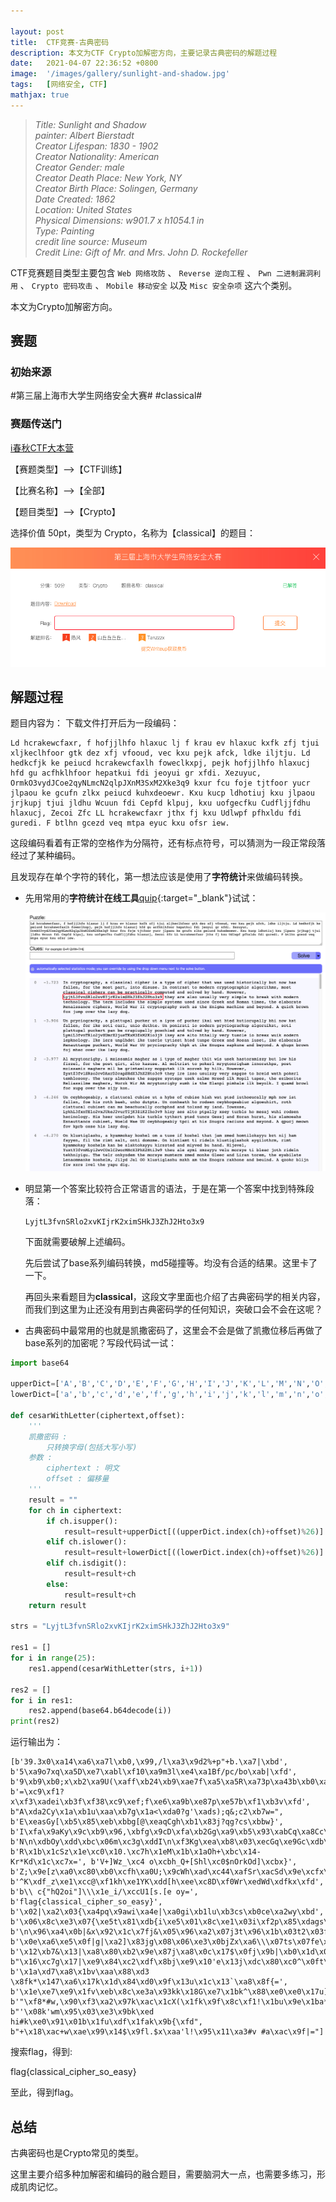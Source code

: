 ```yaml
---

layout: post
title:  CTF竞赛-古典密码
description: 本文为CTF Crypto加解密方向，主要记录古典密码的解题过程
date:   2021-04-07 22:36:52 +0800
image:  '/images/gallery/sunlight-and-shadow.jpg'
tags:   [网络安全, CTF]
mathjax: true
---
```


> <cite>Title: Sunlight and Shadow  
painter: Albert Bierstadt  
Creator Lifespan: 1830 - 1902  
Creator Nationality: American  
Creator Gender: male  
Creator Death Place: New York, NY  
Creator Birth Place: Solingen, Germany  
Date Created: 1862  
Location: United States  
Physical Dimensions: w901.7 x h1054.1 in  
Type: Painting  
credit line source: Museum  
Credit Line: Gift of Mr. and Mrs. John D. Rockefeller   </cite>  

CTF竞赛题目类型主要包含 `Web 网络攻防` 、 `Reverse 逆向工程` 、 `Pwn 二进制漏洞利用` 、 `Crypto 密码攻击` 、 `Mobile 移动安全`  以及 `Misc 安全杂项` 这六个类别。

本文为Crypto加解密方向。

## 赛题

### 初始来源

#第三届上海市大学生网络安全大赛# #classical#

### 赛题传送门

<a href="https://www.ichunqiu.com/battalion?t=1" target="_blank">i春秋CTF大本营</a>  

【赛题类型】—>【CTF训练】

【比赛名称】—>【全部】

【题目类型】—>【Crypto】

选择价值 50pt，类型为 Crypto，名称为【classical】的题目：

![image-20210407210853034](/images/posts/ctf/image-20210407210853034.png)

## 解题过程

题目内容为：
下载文件打开后为一段编码：

```text
Ld hcrakewcfaxr, f hofjjlhfo hlaxuc lj f krau ev hlaxuc kxfk zfj tjui xljkeclhfoor gtk dez xfj vfooud, vec kxu pejk afck, ldke iljtju. Ld hedkcfjk ke peiucd hcrakewcfaxlh foweclkxpj, pejk hofjjlhfo hlaxucj hfd gu acfhklhfoor hepatkui fdi jeoyui gr xfdi. Xezuyuc, OrmkO3vydJCoe2qyNLmcN2qlpJXnM3SxM2Xke3q9 kxur fcu foje tjtfoor yucr jlpaou ke gcufn zlkx peiucd kuhxdeoewr. Kxu kucp ldhotiuj kxu jlpaou jrjkupj tjui jldhu Wcuun fdi Cepfd klpuj, kxu uofgecfku Cudfljjfdhu hlaxucj, Zecoi Zfc LL hcrakewcfaxr jthx fj kxu Udlwpf pfhxldu fdi guredi. F btlhn gcezd veq mtpa eyuc kxu ofsr iew.
```

这段编码看着有正常的空格作为分隔符，还有标点符号，可以猜测为一段正常段落经过了某种编码。

且发现存在单个字符的转化，第一想法应该是使用了**字符统计**来做编码转换。

- 先用常用的**字符统计在线工具**[quip](http://quipqiup.com/){:target="_blank"}试试：

  ![image-20210407211413755](/images/posts/ctf/image-20210407211413755.png)

- 明显第一个答案比较符合正常语言的语法，于是在第一个答案中找到特殊段落：

  ```LyjtL3fvnSRlo2xvKIjrK2ximSHkJ3ZhJ2Hto3x9```

  下面就需要破解上述编码。

  先后尝试了base系列编码转换，md5碰撞等。均没有合适的结果。这里卡了一下。

  再回头来看题目为**classical**，这段文字里面也介绍了古典密码学的相关内容，而我们到这里为止还没有用到古典密码学的任何知识，突破口会不会在这呢？

- 古典密码中最常用的也就是凯撒密码了，这里会不会是做了凯撒位移后再做了base系列的加密呢？写段代码试一试：

```Python
import base64

upperDict=['A','B','C','D','E','F','G','H','I','J','K','L','M','N','O','P','Q','R','S','T','U','V','W','X','Y','Z']
lowerDict=['a','b','c','d','e','f','g','h','i','j','k','l','m','n','o','p','q','r','s','t','u','v','w','x','y','z']

def cesarWithLetter(ciphertext,offset):
    '''
    凯撒密码 :
        只转换字母(包括大写小写)
    参数 : 
        ciphertext : 明文
        offset : 偏移量
    '''
    result = ""
    for ch in ciphertext:
        if ch.isupper():
            result=result+upperDict[((upperDict.index(ch)+offset)%26)]
        elif ch.islower():
            result=result+lowerDict[((lowerDict.index(ch)+offset)%26)]
        elif ch.isdigit():
            result=result+ch
        else:
            result=result+ch
    return result

strs = "LyjtL3fvnSRlo2xvKIjrK2ximSHkJ3ZhJ2Hto3x9"

res1 = []
for i in range(25):
    res1.append(cesarWithLetter(strs, i+1))

res2 = []
for i in res1:
    res2.append(base64.b64decode(i))
print(res2)
```

运行输出为：

```text
[b'39.3x0\xa14\xa6\xa7l\xb0,\x99,/l\xa3\x9d2%+p"+b.\xa7|\xbd', b'5\xa9o7xq\xa5D\xe7\xabl\xf10\xa9m3l\xe4\xa1Bf/pc/bo\xab|\xfd', b'9\xb9\xb0;x\xb2\xa9U(\xaff\xb24\xb9\xae7f\xa5\xa5R\xa73p\xa43b\xb0\xafv\xbd', b'=\xc9\xf1?x\xf3\xadei\xb3f\xf38\xc9\xef;f\xe6\xa9b\xe87p\xe57b\xf1\xb3v\xfd', b"A\xda2Cy\x1a\xb1u\xaa\xb7g\x1a<\xda0?g'\xads);q&;c2\xb7w=", b'E\xeasGy[\xb5\x85\xeb\xbbg[@\xeaqCgh\xb1\x83j?qg?cs\xbbw}', b'I\xfa\x9aKy\x9c\xb9\x96,\xbfg\x9cD\xfa\xb2Gg\xa9\xb5\x93\xabCq\xa8Cc\x9a\xbfw\xbd', b'N\n\xdbOy\xdd\xbc\x06m\xc3g\xddI\n\xf3Kg\xea\xb8\x03\xecGq\xe9Gc\xdb\xc3w\xfd', b'R\x1b\x1cSz\x1e\xc0\x10.\xc7h\x1eM\x1b\x1aOh+\xbc\x14-Kr*Kd\x1c\xc7x=', b'V+]Wz_\xc4 o\xcbh_Q+[Shl\xc0$nOrkOd]\xcbx}', b'Z;\x9e[z\xa0\xc80\xb0\xcfh\xa0U;\x9cWh\xad\xc44\xafSr\xacSd\x9e\xcfx\xbd', b'^K\xdf_z\xe1\xcc@\xf1kh\xe1YK\xdd[h\xee\xc8D\xf0Wr\xedWd\xdfkx\xfd', b'b\\ c{"hQ2oi"]\\\x1e_i/\xccU1[s.[e oy=', b'flag{classical_cipher_so_easy}', b'\x02|\xa2\x03{\xa4pq\x9awi\xa4e|\xa0gi\xb1lu\xb3cs\xb0ce\xa2wy\xbd', b'\x06\x8c\xe3\x07{\xe5t\x81\xdb{i\xe5\x01\x8c\xe1\x03i\xf2p\x85\xdags\xf1ge\xe3{y\xfd', b'\n\x96\xa4\x0b|&x\x92\x1c\x7fj&\x05\x96\xa2\x07j3t\x96\x1b\x03t2\x03f$\x7fz=', b'\x0e\xa6\xe5\x0f|g|\xa2]\x83jg\x08\x06\xe3\x0bjZx\xa6\\\x07ts\x07fe\x83z}', b'\x12\xb7&\x13|\xa8\x80\xb2\x9e\x87j\xa8\x0c\x17$\x0fj\x9b|\xb0\x1d\x0bt\x9a\x0b`&\x87z\xbd', b"\x16\xc7g\x17|\xe9\x84\xc2\xdf\x8bj\xe9\x10'e\x13j\xdc\x80\xc0^\x0ft\xdb\x0f`g\x8bz\xfd", b'\x1a\xd7\xa8\x1bv\xaa\x88\xd3 \x8fk*\x147\xa6\x17k\x1d\x84\xd0\x9f\x13u\x1c\x13`\xa8\x8f{=', b'\x1e\xe7\xe9\x1fv\xeb\x8c\xe3a\x93kk\x18G\xe7\x1bk^\x88\xe0\xe0\x17u]\x17`\xe9\x93{}', b'"\xf8*#w,\x90\xf3\xa2\x97k\xac\x1cX(\x1fk\x9f\x8c\xf1!\x1bu\x9e\x1ba*\x97{\xbd', b"'\x08k'wm\x95\x03\xe3\x9bk\xed hi#k\xe0\x91\x01b\x1fu\xdf\x1fak\x9b{\xfd", b"+\x18\xac+w\xae\x99\x14$\x9fl.$x\xaa'l!\x95\x11\xa3#v #a\xac\x9f|="]
```

搜索flag，得到:

flag{classical_cipher_so_easy}

至此，得到flag。

## 总结

古典密码也是Crypto常见的类型。

这里主要介绍多种加解密和编码的融合题目，需要脑洞大一点，也需要多练习，形成肌肉记忆。
